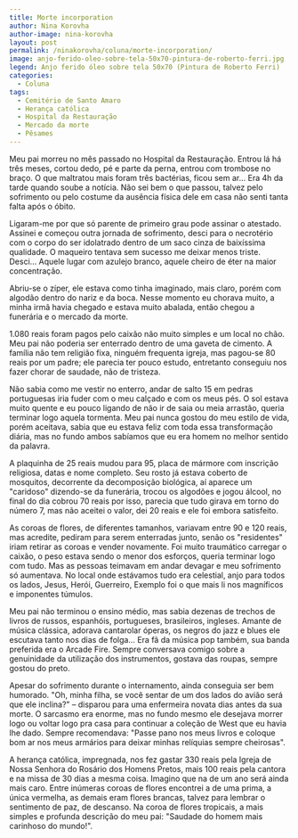 ```yaml
---
title: Morte incorporation
author: Nina Korovha
author-image: nina-korovha
layout: post
permalink: /ninakorovha/coluna/morte-incorporation/
image: anjo-ferido-oleo-sobre-tela-50x70-pintura-de-roberto-ferri.jpg
legend: Anjo ferido óleo sobre tela 50x70 (Pintura de Roberto Ferri)
categories:
  - Coluna
tags:
  - Cemitério de Santo Amaro
  - Herança católica
  - Hospital da Restauração
  - Mercado da morte
  - Pêsames
---
```

Meu pai morreu no mês passado no Hospital da Restauração. Entrou lá há três meses, cortou dedo, pé e parte da perna, entrou com trombose no braço. O que maltratou mais foram três bactérias, ficou sem ar… Era 4h da tarde quando soube a notícia. Não sei bem o que passou, talvez pelo sofrimento ou pelo costume da ausência física dele em casa não senti tanta falta após o óbito.

Ligaram-me por que só parente de primeiro grau pode assinar o atestado. Assinei e começou outra jornada de sofrimento, desci para o necrotério com o corpo do ser idolatrado dentro de um saco cinza de baixíssima qualidade. O maqueiro tentava sem sucesso me deixar menos triste. Desci… Aquele lugar com azulejo branco, aquele cheiro de éter na maior concentração.

Abriu-se o zíper, ele estava como tinha imaginado, mais claro, porém com algodão dentro do nariz e da boca. Nesse momento eu chorava muito, a minha irmã havia chegado e estava muito abalada, então chegou a funerária e o mercado da morte.

1.080 reais foram pagos pelo caixão não muito simples e um local no chão. Meu pai não poderia ser enterrado dentro de uma gaveta de cimento. A família não tem religião fixa, ninguém frequenta igreja, mas pagou-se 80 reais por um padre; ele parecia ter pouco estudo, entretanto conseguiu nos fazer chorar de saudade, não de tristeza.

Não sabia como me vestir no enterro, andar de salto 15 em pedras portuguesas iria fuder com o meu calçado e com os meus pés. O sol estava muito quente e eu pouco ligando de não ir de saia ou meia arrastão, queria terminar logo aquela tormenta. Meu pai nunca gostou do meu estilo de vida, porém aceitava, sabia que eu estava feliz com toda essa transformação diária, mas no fundo ambos sabíamos que eu era homem no melhor sentido da palavra.

A plaquinha de 25 reais mudou para 95, placa de mármore com inscrição religiosa, datas e nome completo. Seu rosto já estava coberto de mosquitos, decorrente da decomposição biológica, aí aparece um "caridoso" dizendo-se da funerária, trocou os algodões e jogou álcool, no final do dia cobrou 70 reais por isso, parecia que tudo girava em torno do número 7, mas não aceitei o valor, dei 20 reais e ele foi embora satisfeito.

As coroas de flores, de diferentes tamanhos, variavam entre 90 e 120 reais, mas acredite, pediram para serem enterradas junto, senão os "residentes" iriam retirar as coroas e vender novamente. Foi muito traumático carregar o caixão, o peso estava sendo o menor dos esforços, queria terminar logo com tudo. Mas as pessoas teimavam em andar devagar e meu sofrimento só aumentava. No local onde estávamos tudo era celestial, anjo para todos os lados, Jesus, Herói, Guerreiro, Exemplo foi o que mais li nos magníficos e imponentes túmulos.

Meu pai não terminou o ensino médio, mas sabia dezenas de trechos de livros de russos, espanhóis, portugueses, brasileiros, ingleses. Amante de música clássica, adorava cantarolar óperas, os negros do jazz e blues ele escutava tanto nos dias de folga… Era fã da música pop também, sua banda preferida era o Arcade Fire. Sempre conversava comigo sobre a genuinidade da utilização dos instrumentos, gostava das roupas, sempre gostou do preto.

Apesar do sofrimento durante o internamento, ainda conseguia ser bem humorado. "Oh, minha filha, se você sentar de um dos lados do avião será que ele inclina?" – disparou para uma enfermeira novata dias antes da sua morte. O sarcasmo era enorme, mas no fundo mesmo ele desejava morrer logo ou voltar logo pra casa para continuar a coleção de West que eu havia lhe dado. Sempre recomendava: "Passe pano nos meus livros e coloque bom ar nos meus armários para deixar minhas relíquias sempre cheirosas".

A herança católica, impregnada, nos fez gastar 330 reais pela Igreja de Nossa Senhora do Rosário dos Homens Pretos, mais 100 reais pela cantora e na missa de 30 dias a mesma coisa. Imagino que na de um ano será ainda mais caro. Entre inúmeras coroas de flores encontrei a de uma prima, a única vermelha, as demais eram flores brancas, talvez para lembrar o sentimento de paz, de descanso. Na coroa de flores tropicais, a mais simples e profunda descrição do meu pai: "Saudade do homem mais carinhoso do mundo!".